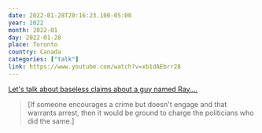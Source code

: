 ```yaml
---
date: 2022-01-28T20:16:23.100-05:00
year: 2022
month: 2022-01
day: 2022-01-28
place: Toronto
country: Canada
categories: ["talk"]
link: https://www.youtube.com/watch?v=xb1dAEbrr28
---
```

[Let's talk about baseless claims about a guy named Ray....](https://www.youtube.com/watch?v=xb1dAEbrr28)

> [If someone encourages a crime but doesn't engage and that warrants arrest, then it would be ground to charge the politicians who did the same.]
